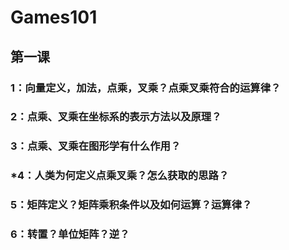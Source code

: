 # Games101
## 第一课
### 1：向量定义，加法，点乘，叉乘？点乘叉乘符合的运算律？
### 2：点乘、叉乘在坐标系的表示方法以及原理？
### 3：点乘、叉乘在图形学有什么作用？
### *4：人类为何定义点乘叉乘？怎么获取的思路？
### 5：矩阵定义？矩阵乘积条件以及如何运算？运算律？
### 6：转置？单位矩阵？逆？